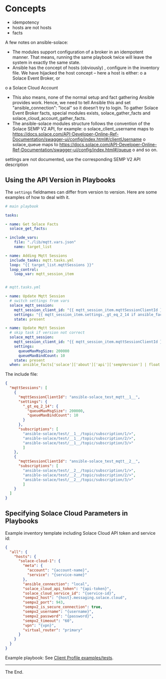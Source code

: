 # Concepts

- idempotency
- hosts are not hosts
- facts

A few notes on ansible-solace:
-	The modules support configuration of a broker in an idempotent manner. That means, running the same playbook twice will leave the system in exactly the same state.
-	Ansible has the concept of hosts (obviously) , configure in the inventory file. We have hijacked the host concept – here a host is either:
o	a Solace Event Broker, or

o	a Solace Cloud Account

-	This also means, none of the normal setup and fact gathering Ansible provides work. Hence, we need to tell Ansible this and set "ansible_connection": "local" so it doesn’t try to login. To gather Solace Event Broker facts, special modules exists, solace_gather_facts and solace_cloud_account_gather_facts.
-	The ansible-solace modules structure follows the convention of the Solace SEMP V2 API, for example:
o	solace_client_username maps to https://docs.solace.com/API-Developer-Online-Ref-Documentation/swagger-ui/config/index.html#/clientUsername
o	solace_queue maps to https://docs.solace.com/API-Developer-Online-Ref-Documentation/swagger-ui/config/index.html#/queue
o	and so on.

settings are not documented, use the corresponding SEMP V2 API description


## Using the API Version in Playbooks

The `settings` fieldnames can differ from version to version.
Here are some examples of how to deal with it.

````yaml
# main playbook

tasks:

- name: Get Solace Facts
  solace_get_facts:

- include_vars:
    file: "./lib/mqtt.vars.json"
    name: target_list

- name: Adding Mqtt Sessions
  include_tasks: mqtt.tasks.yml
  loop: "{{ target_list.mqttSessions }}"
  loop_control:
    loop_var: mqtt_session_item
````

````yaml

# mqtt.tasks.yml

- name: Update Mqtt Session
  # switch settings from vars
  solace_mqtt_session:
    mqtt_session_client_id: "{{ mqtt_session_item.mqttSessionClientId }}"
    settings: "{{ mqtt_session_item.settings._gt_eq_2_14 if ansible_facts.solace.about.api.sempVersion | float >= 2.14 else omit }}"
    state: present

- name: Update Mqtt Session
  # skip task if version not correct
  solace_mqtt_session:
    mqtt_session_client_id: "{{ mqtt_session_item.mqttSessionClientId }}"
    settings:
      queueMaxMsgSize: 200000
      queueMaxBindCount: 10
    state: present
  when: ansible_facts['solace']['about']['api']['sempVersion'] | float >= 2.14

````

The include file:

````json
{
  "mqttSessions": [
    {
      "mqttSessionClientId": "ansible-solace_test_mqtt__1__",
      "settings": {
        "_gt_eq_2_14": {
          "queueMaxMsgSize": 200000,
          "queueMaxBindCount": 10
        }
      },
      "subscriptions": [
        "ansible-solace/test/__1__/topic/subscription/1/>",
        "ansible-solace/test/__1__/topic/subscription/2/>",
        "ansible-solace/test/__1__/topic/subscription/3/>"
        ]
    },
    {
      "mqttSessionClientId": "ansible-solace_test_mqtt__2__",
      "subscriptions": [
        "ansible-solace/test/__2__/topic/subscription/1/>",
        "ansible-solace/test/__2__/topic/subscription/2/>",
        "ansible-solace/test/__2__/topic/subscription/3/>"
        ]
    }
  ]
}

````

## Specifying Solace Cloud Parameters in Playbooks

Example inventory template including Solace Cloud API token and service id:

````json
{
  "all": {
    "hosts": {
      "solace-cloud-1": {
        "meta": {
          "account": "{account-name}",
          "service": "{service-name}"
        },
        "ansible_connection": "local",
        "solace_cloud_api_token": "{api-token}",
        "solace_cloud_service_id": "{service-id}",
        "sempv2_host": "{host}.messaging.solace.cloud",
        "sempv2_port": 943,
        "sempv2_is_secure_connection": true,
        "sempv2_username": "{username}",
        "sempv2_password": "{password}",
        "sempv2_timeout": "60",
        "vpn": "{vpn}",
        "virtual_router": "primary"
      }
    }
  }
}

````

Example playbook:
See [Client Profile examples/tests](test-test/solace_get_client_profiles/playbook.yml).

---
The End.
